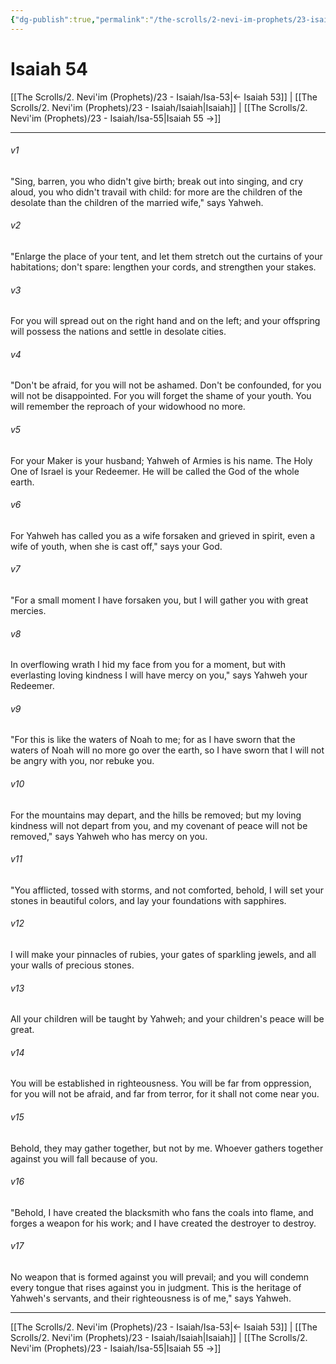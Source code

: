 ```yaml
---
{"dg-publish":true,"permalink":"/the-scrolls/2-nevi-im-prophets/23-isaiah/isa-54/","tags":["TheScrolls","TorahLawofMoses"]}
---
```



# Isaiah 54

[[The Scrolls/2. Nevi'im (Prophets)/23 - Isaiah/Isa-53\|← Isaiah 53]] | [[The Scrolls/2. Nevi'im (Prophets)/23 - Isaiah/Isaiah\|Isaiah]] | [[The Scrolls/2. Nevi'im (Prophets)/23 - Isaiah/Isa-55\|Isaiah 55 →]]
***



###### v1 
"Sing, barren, you who didn't give birth; break out into singing, and cry aloud, you who didn't travail with child: for more are the children of the desolate than the children of the married wife," says Yahweh. 

###### v2 
"Enlarge the place of your tent, and let them stretch out the curtains of your habitations; don't spare: lengthen your cords, and strengthen your stakes. 

###### v3 
For you will spread out on the right hand and on the left; and your offspring will possess the nations and settle in desolate cities. 

###### v4 
"Don't be afraid, for you will not be ashamed. Don't be confounded, for you will not be disappointed. For you will forget the shame of your youth. You will remember the reproach of your widowhood no more. 

###### v5 
For your Maker is your husband; Yahweh of Armies is his name. The Holy One of Israel is your Redeemer. He will be called the God of the whole earth. 

###### v6 
For Yahweh has called you as a wife forsaken and grieved in spirit, even a wife of youth, when she is cast off," says your God. 

###### v7 
"For a small moment I have forsaken you, but I will gather you with great mercies. 

###### v8 
In overflowing wrath I hid my face from you for a moment, but with everlasting loving kindness I will have mercy on you," says Yahweh your Redeemer. 

###### v9 
"For this is like the waters of Noah to me; for as I have sworn that the waters of Noah will no more go over the earth, so I have sworn that I will not be angry with you, nor rebuke you. 

###### v10 
For the mountains may depart, and the hills be removed; but my loving kindness will not depart from you, and my covenant of peace will not be removed," says Yahweh who has mercy on you. 

###### v11 
"You afflicted, tossed with storms, and not comforted, behold, I will set your stones in beautiful colors, and lay your foundations with sapphires. 

###### v12 
I will make your pinnacles of rubies, your gates of sparkling jewels, and all your walls of precious stones. 

###### v13 
All your children will be taught by Yahweh; and your children's peace will be great. 

###### v14 
You will be established in righteousness. You will be far from oppression, for you will not be afraid, and far from terror, for it shall not come near you. 

###### v15 
Behold, they may gather together, but not by me. Whoever gathers together against you will fall because of you. 

###### v16 
"Behold, I have created the blacksmith who fans the coals into flame, and forges a weapon for his work; and I have created the destroyer to destroy. 

###### v17 
No weapon that is formed against you will prevail; and you will condemn every tongue that rises against you in judgment. This is the heritage of Yahweh's servants, and their righteousness is of me," says Yahweh.

***
[[The Scrolls/2. Nevi'im (Prophets)/23 - Isaiah/Isa-53\|← Isaiah 53]] | [[The Scrolls/2. Nevi'im (Prophets)/23 - Isaiah/Isaiah\|Isaiah]] | [[The Scrolls/2. Nevi'im (Prophets)/23 - Isaiah/Isa-55\|Isaiah 55 →]]
